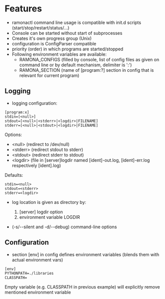 Features
========

- ramonactl command line usage is compatible with init.d scripts (start/stop/restart/status/...)
- Console can be started without start of subprocesses
- Creates it's own progress group (Unix)
- configuration is ConfigParser compatible
- priority (order) in which programs are started/stopped
- Following environment variables are available:
	- RAMONA_CONFIGS (filled by console, list of config files as given on command line or by default mechanism, delimiter is ':')
	- RAMONA_SECTION (name of [program:?] section in config that is relevant for current program)

Logging
-------
- logging configuration:


```
[program:x]
stdin=[<null>]
stdout=[<null>|<stderr>|<logdir>|FILENAME]
stderr=[<null>|<stdout>|<logdir>|FILENAME]
```
Options:
  * &lt;null> (redirect to /dev/null)
  * &lt;stderr> (redirect stdout to stderr)
  * &lt;stdout> (redirect stderr to stdout)
  * &lt;logdir>  (file in [server]logdir named [ident]-out.log, [ident]-err.log respectively [ident].log)

Defaults:
```
stdin=<null>
stdout=<stderr>
stderr=<logdir>
```

- log location is given as directory by:
	1. [server] logdir option
	2. environment variable LOGDIR

- (-s/--silent and -d/--debug) command-line options

Configuration
-------------
- section [env] in config defines environment variables (blends them with actual environment vars)
```
[env]
PYTHONPATH=./libraries
CLASSPATH=
```
Empty variable (e.g. CLASSPATH in previous example) will explicitly remove mentioned environment variable
